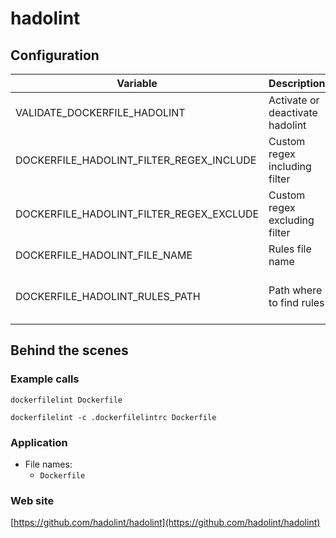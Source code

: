 <!-- Generated by .automation/build.py, please do not update manually -->
# hadolint

## Configuration

| Variable | Description | Default value |
| ----------------- | -------------- | -------------- |
| VALIDATE_DOCKERFILE_HADOLINT | Activate or deactivate hadolint | `true` |
| DOCKERFILE_HADOLINT_FILTER_REGEX_INCLUDE | Custom regex including filter |  |
| DOCKERFILE_HADOLINT_FILTER_REGEX_EXCLUDE | Custom regex excluding filter |  |
| DOCKERFILE_HADOLINT_FILE_NAME | Rules file name | `.hadolint.yml` |
| DOCKERFILE_HADOLINT_RULES_PATH | Path where to find rules | Workspace folder, then super-linter default rules |

## Behind the scenes

### Example calls

```shell
dockerfilelint Dockerfile
```

```shell
dockerfilelint -c .dockerfilelintrc Dockerfile
```

### Application

- File names:
  - `Dockerfile`

### Web site

[https://github.com/hadolint/hadolint](https://github.com/hadolint/hadolint)
